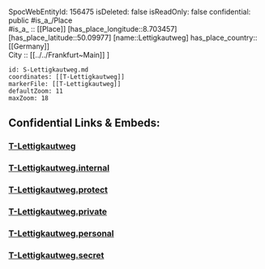﻿---
location: [50.09977,8.703457] 
type: Station 
mapzoom: [8,18] 
mapmarker: tram 
tags:
- geo/station/tram 
---

SpocWebEntityId: 156475
isDeleted: false
isReadOnly: false
confidential: public
#is_a_/Place  
#is_a_ :: [[Place]] 
[has_place_longitude::8.703457] 
[has_place_latitude::50.09977] 
[name::Lettigkautweg] 
has_place_country:: [[Germany]]  
City :: [[../../Frankfurt~Main]] ] 


```leaflet
id: S-Lettigkautweg.md
coordinates: [[T-Lettigkautweg]] 
markerFile: [[T-Lettigkautweg]] 
defaultZoom: 11 
maxZoom: 18
```


## Confidential Links & Embeds: 

### [T-Lettigkautweg](/_public/Earth/Continent/Europe/Europe~Central/Germany/Germany~West/Hessen/counties~Hessen/Frankfurt~Main/Stations-FFM~T/T-Lettigkautweg.md) 

### [T-Lettigkautweg.internal](/_internal/Earth/Continent/Europe/Europe~Central/Germany/Germany~West/Hessen/counties~Hessen/Frankfurt~Main/Stations-FFM~T/T-Lettigkautweg.internal.md) 

### [T-Lettigkautweg.protect](/_protect/Earth/Continent/Europe/Europe~Central/Germany/Germany~West/Hessen/counties~Hessen/Frankfurt~Main/Stations-FFM~T/T-Lettigkautweg.protect.md) 

### [T-Lettigkautweg.private](/_private/Earth/Continent/Europe/Europe~Central/Germany/Germany~West/Hessen/counties~Hessen/Frankfurt~Main/Stations-FFM~T/T-Lettigkautweg.private.md) 

### [T-Lettigkautweg.personal](/_personal/Earth/Continent/Europe/Europe~Central/Germany/Germany~West/Hessen/counties~Hessen/Frankfurt~Main/Stations-FFM~T/T-Lettigkautweg.personal.md) 

### [T-Lettigkautweg.secret](/_secret/Earth/Continent/Europe/Europe~Central/Germany/Germany~West/Hessen/counties~Hessen/Frankfurt~Main/Stations-FFM~T/T-Lettigkautweg.secret.md) 
